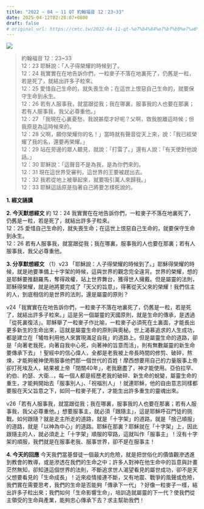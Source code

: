 ```yaml
---
title: "2022 – 04 – 11 QT 約翰福音 12：23~33"
date: 2025-04-12T02:28:07+0800
draft: false
# original_url: https://cmtc.tw/2022-04-11-qt-%e7%b4%84%e7%bf%b0%e7%a6%8f%e9%9f%b3-12%ef%bc%9a2333
---
```


![](/images/qt.jpg)
> 約翰福音 12：23\~33  
> 12：23 耶穌說：「人子得榮耀的時候到了。  
> 12：24 我實實在在地告訴你們，一粒麥子不落在地裏死了，仍舊是一粒，若是死了，就結出許多子粒來。  
> 12：25 愛惜自己生命的，就失喪生命；在這世上恨惡自己生命的，就要保守生命到永生。  
> 12：26 若有人服事我，就當跟從我；我在哪裏，服事我的人也要在那裏；若有人服事我，我父必尊重他。」  
> 12：27 「我現在心裏憂愁，我說甚麼才好呢？父啊，救我脫離這時候；但我原是為這時候來的。  
> 12：28 父啊，願你榮耀你的名！」當時就有聲音從天上來，說：「我已經榮耀了我的名，還要再榮耀。」  
> 12：29 站在旁邊的眾人聽見，就說：「打雷了。」還有人說：「有天使對他說話。」  
> 12：30 耶穌說：「這聲音不是為我，是為你們來的。  
> 12：31 現在這世界受審判，這世界的王要被趕出去。  
> 12：32 我若從地上被舉起來，就要吸引萬人來歸我。」  
> 12：33 耶穌這話原是指著自己將要怎樣死說的。

**1. 經文誦讀**

**2.  今天默想經文**
約 12：24 我實實在在地告訴你們，一粒麥子不落在地裏死了，仍舊是一粒，若是死了，就結出許多子粒來。  
12：25 愛惜自己生命的，就失喪生命；在這世上恨惡自己生命的，就要保守生命到永生。  
12：26 若有人服事我，就當跟從我；我在哪裏，服事我的人也要在那裏；若有人服事我，我父必尊重他。

**3. 分享默想經文**
（1）v23 「耶穌說：人子得榮耀的時候到了。」耶穌得榮耀的時候，就是祂要準備上十字架的時候，這與世界的觀念完全違背。世界的榮耀，想的是耶穌要推翻羅馬，奪得政權，站上世界舞台，獲得世人擁戴。但是屬靈的法則，耶穌得榮耀，就是祂將要完成了「天父的旨意」，得著從天父來的榮耀！我們信主的人，到底相信的是世界的法則，還是屬靈的原則？

v24「我實實在在地告訴你們，一粒麥子不落在地裏死了，仍舊是一粒，若是死了，就結出許多子粒來。」這是另一個屬靈的天國原則，就是生命的傳承，是透過「從死裏復活」。耶穌舉了一粒麥子作比喻，一粒麥子必須死在土裏面，才能長出更多新生的生命出來，這就是屬靈生命的原則與奧秘。世上渴慕追求的人生成功，都是建立在「犧牲利用他人來實現滿足自我」的道路上。但是屬靈生命的道路，卻是「向著老我死，向著自我中心死，向著神的旨意而活」，則有無數屬靈的新生命要傳承下去」！聖經中的信心偉人，全都是老我被上帝長時間的修剪、破碎，熬煉，才能夠被神使用服事他們那一個世代的百姓！摩西想要用自己的力量服事上帝卻打死埃及人，結果被上帝「閉關40年」，老我磨盡了，神才能使用。亞伯拉罕、約伯、約瑟、大衛…，每一個人都是經歷老我的破碎、新生命的蛻變，屬靈生命的重生，才能夠開始去「服事別人」、「祝福別人」！就連耶穌，他的自由意志同樣都要服在天父旨意之下，如同一粒麥子死了，才能生出許多重生的靈魂出來。

v26「若有人服事我，就當跟從我；我在哪裏，服事我的人也要在那裏；若有人服事我，我父必尊重他。」想要服事主，就必須「跟隨主」，這是耶穌呼召門徒的挑戰。如何跟隨？就是走主所走的道路，就是「十字架」的道路，就是「捨己順服」的道路，就是「以神為中心」的道路。耶穌在那裏？耶穌就在「十字架」上，因此跟隨主的人，就必須走上「十字架」順服的窄路，這就叫作「服事主」！沒有十字架的順服，我們就是在服事老我、服事世界，卻不是在服事主！

**4. 今天的回應**
今天我們當基督徒一個最大的危險，就是把世俗化的價值觀滲透進到教會的教導，或是滲透在我們的生命之中；許多人對神在他生命中的旨意與計畫茫然無知，卻知道這個世界的法則，不斷追求世人渴望看見的屬世成功，卻不是天父想要看見的「生命成長」！近來疫情接連不斷，又有地震、戰爭的風聲或危險，我們實在需要思考，我們的生命是否能夠「傳承下一代」？好像一粒麥子一樣，結出許多子粒出來；我們如何「生命影響生命」，培訓造就屬靈的下一代？使我們從主領受的生命與產業，能夠忠心傳承下去？求主幫助我們！
